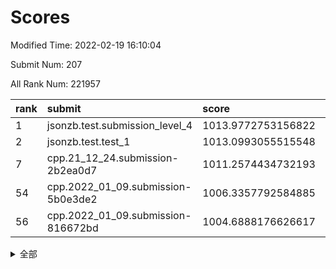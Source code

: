 # Scores

Modified Time: 2022-02-19 16:10:04

Submit Num: 207

All Rank Num: 221957

| rank |               submit               |       score        |       sigma        | pk_num |
| :--- | :--------------------------------- | :----------------- | :----------------- | :----- |
| 1    | jsonzb.test.submission_level_4     | 1013.9772753156822 | 0.8346884008897567 | 4288   |
| 2    | jsonzb.test.test_1                 | 1013.0993055515548 | 0.8319729218444335 | 4287   |
| 7    | cpp.21_12_24.submission-2b2ea0d7   | 1011.2574434732193 | 0.7930483476502598 | 4290   |
| 54   | cpp.2022_01_09.submission-5b0e3de2 | 1006.3357792584885 | 0.7196269740388043 | 4287   |
| 56   | cpp.2022_01_09.submission-816672bd | 1004.6888176626617 | 0.710671746809929  | 4288   |


<details>
<summary>全部</summary>

| rank |                 submit                 |       score        |       sigma        | pk_num |
| :--- | :------------------------------------- | :----------------- | :----------------- | :----- |
| 1    | jsonzb.test.submission_level_4         | 1013.9772753156822 | 0.8346884008897567 | 4288   |
| 2    | jsonzb.test.test_1                     | 1013.0993055515548 | 0.8319729218444335 | 4287   |
| 3    | gobigger.level_3.submission_level_3_4  | 1012.4494796853086 | 0.7745995840317486 | 4288   |
| 4    | gobigger.level_3.submission_level_3_48 | 1012.1749803070719 | 0.7734336875856902 | 4282   |
| 5    | gobigger.level_3.submission_level_3_32 | 1012.1494627794394 | 0.7731071917703279 | 4290   |
| 6    | gobigger.level_3.submission_level_3_2  | 1012.0989580386182 | 0.8001374351702063 | 4288   |
| 7    | cpp.21_12_24.submission-2b2ea0d7       | 1011.2574434732193 | 0.7930483476502598 | 4290   |
| 8    | gobigger.level_3.submission_level_3_22 | 1011.2100129992153 | 0.7602316428368169 | 4293   |
| 9    | gobigger.level_3.submission_level_3_25 | 1010.9509221466031 | 0.7768080982166533 | 4286   |
| 10   | gobigger.level_3.submission_level_3_34 | 1010.7249053379331 | 0.761843709975724  | 4291   |
| 11   | gobigger.level_3.submission_level_3_7  | 1010.6770074431032 | 0.775611028270961  | 4291   |
| 12   | gobigger.level_3.submission_level_3_27 | 1010.6257707392284 | 0.7690277267134519 | 4291   |
| 13   | gobigger.level_3.submission_level_3_0  | 1010.6166940839443 | 0.7550599000136307 | 4290   |
| 14   | gobigger.level_3.submission_level_3_5  | 1010.5690797994386 | 0.7736970414881301 | 4292   |
| 15   | gobigger.level_3.submission_level_3_8  | 1010.5673524620324 | 0.7686979482689765 | 4290   |
| 16   | gobigger.level_3.submission_level_3_10 | 1010.5008868149764 | 0.7607311997269112 | 4286   |
| 17   | gobigger.level_3.submission_level_3_12 | 1010.4842692324711 | 0.7548295062000013 | 4290   |
| 18   | gobigger.level_3.submission_level_3_35 | 1010.4791062227529 | 0.7800650867962281 | 4291   |
| 19   | gobigger.level_3.submission_level_3_44 | 1010.4227757184714 | 0.7740413678640201 | 4292   |
| 20   | gobigger.level_3.submission_level_3_1  | 1010.4180699289301 | 0.7688132281920919 | 4290   |
| 21   | gobigger.level_3.submission_level_3_39 | 1010.3700247268148 | 0.7656937986429107 | 4290   |
| 22   | gobigger.level_3.submission_level_3_19 | 1010.3631812666248 | 0.7653537259833675 | 4293   |
| 23   | gobigger.level_3.submission_level_3_37 | 1010.3022581062074 | 0.7530013654215543 | 4291   |
| 24   | gobigger.level_3.submission_level_3_36 | 1010.2908641426604 | 0.7379348188393934 | 4289   |
| 25   | gobigger.level_3.submission_level_3_33 | 1010.2076761663175 | 0.756214192473643  | 4286   |
| 26   | gobigger.level_3.submission_level_3_40 | 1010.1787459419295 | 0.760395174723662  | 4288   |
| 27   | gobigger.level_3.submission_level_3_9  | 1010.0324447635699 | 0.7622528714659539 | 4290   |
| 28   | gobigger.level_3.submission_level_3_28 | 1010.0217824515768 | 0.7673862599150779 | 4290   |
| 29   | gobigger.level_3.submission_level_3_18 | 1010.0194627955589 | 0.7663565009747844 | 4289   |
| 30   | gobigger.level_3.submission_level_3_31 | 1009.9312290941575 | 0.7748884773465269 | 4291   |
| 31   | gobigger.level_3.submission_level_3_38 | 1009.9206649453578 | 0.7513801701595464 | 4283   |
| 32   | gobigger.level_3.submission_level_3_11 | 1009.9120579728459 | 0.7423022782980445 | 4285   |
| 33   | gobigger.level_3.submission_level_3_14 | 1009.7978372281237 | 0.7611205083457245 | 4294   |
| 34   | gobigger.level_3.submission_level_3_15 | 1009.7527375729525 | 0.7626352815638523 | 4290   |
| 35   | gobigger.level_3.submission_level_3_46 | 1009.6856066848009 | 0.7627302312817925 | 4287   |
| 36   | gobigger.level_3.submission_level_3_17 | 1009.6638365921822 | 0.7382831342766873 | 4281   |
| 37   | gobigger.level_3.submission_level_3_42 | 1009.6120642239835 | 0.7528533858542424 | 4291   |
| 38   | gobigger.level_3.submission_level_3_21 | 1009.5903861104758 | 0.7644837475480949 | 4289   |
| 39   | gobigger.level_3.submission_level_3_47 | 1009.5292091704587 | 0.7611812185434995 | 4288   |
| 40   | gobigger.level_3.submission_level_3_23 | 1009.4730628426639 | 0.7434177595351259 | 4288   |
| 41   | gobigger.level_3.submission_level_3_49 | 1009.3567226586267 | 0.7570025138920609 | 4286   |
| 42   | gobigger.level_3.submission_level_3_30 | 1009.2885778423819 | 0.7720880626551467 | 4293   |
| 43   | gobigger.level_3.submission_level_3_29 | 1009.2245415394599 | 0.7316820390288572 | 4292   |
| 44   | gobigger.level_3.submission_level_3_13 | 1009.181145732922  | 0.7501011920387597 | 4288   |
| 45   | gobigger.level_3.submission_level_3_16 | 1009.0922245388293 | 0.7670017260169247 | 4285   |
| 46   | gobigger.level_3.submission_level_3_43 | 1009.0335116519611 | 0.75184439843739   | 4288   |
| 47   | gobigger.level_3.submission_level_3_45 | 1008.9504360633812 | 0.7460221473845322 | 4287   |
| 48   | gobigger.level_3.submission_level_3_3  | 1008.933610774601  | 0.7586441669474336 | 4285   |
| 49   | gobigger.level_3.submission_level_3_24 | 1008.8474676791255 | 0.7754638207240061 | 4284   |
| 50   | gobigger.level_3.submission_level_3_26 | 1008.7629410331599 | 0.7521200131183948 | 4289   |
| 51   | gobigger.level_3.submission_level_3_6  | 1008.6630107037678 | 0.7448027878405052 | 4289   |
| 52   | gobigger.level_3.submission_level_3_20 | 1008.6249162908322 | 0.728725505044787  | 4285   |
| 53   | gobigger.level_3.submission_level_3_41 | 1008.4284299701205 | 0.7640801327535472 | 4290   |
| 54   | cpp.2022_01_09.submission-5b0e3de2     | 1006.3357792584885 | 0.7196269740388043 | 4287   |
| 55   | gobigger.level_1.submission_level_1_7  | 1004.7869987359663 | 0.7231558850800397 | 4288   |
| 56   | cpp.2022_01_09.submission-816672bd     | 1004.6888176626617 | 0.710671746809929  | 4288   |
| 57   | gobigger.level_1.submission_level_1_24 | 1004.5332836062364 | 0.7258910753413726 | 4291   |
| 58   | gobigger.level_1.submission_level_1_15 | 1004.5146408181697 | 0.7161620392487733 | 4286   |
| 59   | gobigger.level_1.submission_level_1_40 | 1004.3234222184615 | 0.7196628216143951 | 4293   |
| 60   | gobigger.level_1.submission_level_1_36 | 1004.2947006685796 | 0.7206573778601713 | 4287   |
| 61   | gobigger.level_1.submission_level_1_34 | 1004.1756221772803 | 0.7222559112671375 | 4291   |
| 62   | gobigger.level_1.submission_level_1_23 | 1004.1666963674336 | 0.7225615958051633 | 4288   |
| 63   | gobigger.level_1.submission_level_1_21 | 1004.1333513564225 | 0.7182952689309429 | 4291   |
| 64   | gobigger.level_1.submission_level_1_8  | 1004.1301424966668 | 0.706683776623751  | 4288   |
| 65   | gobigger.level_1.submission_level_1_29 | 1004.1123483805577 | 0.7255965820926993 | 4288   |
| 66   | gobigger.level_1.submission_level_1_28 | 1004.0721060249562 | 0.7115212852357575 | 4292   |
| 67   | gobigger.level_1.submission_level_1_45 | 1003.9401321419621 | 0.7212005640730593 | 4290   |
| 68   | gobigger.level_1.submission_level_1_47 | 1003.9056011021991 | 0.7166740244142998 | 4294   |
| 69   | gobigger.level_1.submission_level_1_33 | 1003.8740840865958 | 0.7124001481180705 | 4285   |
| 70   | gobigger.level_1.submission_level_1_44 | 1003.8427776691209 | 0.7250965018260034 | 4289   |
| 71   | gobigger.level_1.submission_level_1_18 | 1003.7171268265021 | 0.7112846009106816 | 4289   |
| 72   | gobigger.level_1.submission_level_1_17 | 1003.6755296136963 | 0.7211276425495923 | 4291   |
| 73   | gobigger.level_1.submission_level_1_22 | 1003.630463219119  | 0.7260018669743851 | 4291   |
| 74   | gobigger.level_1.submission_level_1_0  | 1003.6098370754444 | 0.7209814409305273 | 4288   |
| 75   | gobigger.level_1.submission_level_1_48 | 1003.539822924929  | 0.7195760225529617 | 4289   |
| 76   | gobigger.level_1.submission_level_1_25 | 1003.5354121935864 | 0.7169927233322106 | 4293   |
| 77   | gobigger.level_1.submission_level_1_42 | 1003.3587299093123 | 0.7159648461092856 | 4291   |
| 78   | gobigger.level_1.submission_level_1_13 | 1003.3308127630378 | 0.7162082536979794 | 4290   |
| 79   | gobigger.level_1.submission_level_1_37 | 1003.3280909351344 | 0.7071708381151594 | 4288   |
| 80   | gobigger.level_1.submission_level_1_31 | 1003.2583857715234 | 0.7208945970800947 | 4293   |
| 81   | gobigger.level_1.submission_level_1_3  | 1003.248371074487  | 0.7133850518192733 | 4292   |
| 82   | gobigger.level_1.submission_level_1_20 | 1003.2094177399937 | 0.7169212874465122 | 4292   |
| 83   | gobigger.level_1.submission_level_1_43 | 1003.0470610935948 | 0.7110554647752759 | 4281   |
| 84   | gobigger.level_1.submission_level_1_5  | 1003.0079760122645 | 0.7206619830089138 | 4290   |
| 85   | gobigger.level_1.submission_level_1_49 | 1002.9653594377244 | 0.7033994867802009 | 4288   |
| 86   | gobigger.level_1.submission_level_1_35 | 1002.9462912991695 | 0.7110128563880025 | 4285   |
| 87   | gobigger.level_1.submission_level_1_38 | 1002.8605072113838 | 0.7090426219732711 | 4285   |
| 88   | gobigger.level_1.submission_level_1_30 | 1002.7631495399359 | 0.7161825138620113 | 4296   |
| 89   | gobigger.level_1.submission_level_1_41 | 1002.7348839254079 | 0.7058940462623339 | 4289   |
| 90   | gobigger.level_1.submission_level_1_39 | 1002.7203709626037 | 0.7084852464959269 | 4286   |
| 91   | gobigger.level_1.submission_level_1_11 | 1002.7137004949903 | 0.726900812951863  | 4289   |
| 92   | gobigger.level_1.submission_level_1_10 | 1002.6867276294464 | 0.7114558542368181 | 4285   |
| 93   | gobigger.level_1.submission_level_1_16 | 1002.5763754391072 | 0.7115795179624097 | 4290   |
| 94   | gobigger.level_1.submission_level_1_12 | 1002.5760608514653 | 0.7155796428490149 | 4292   |
| 95   | gobigger.level_1.submission_level_1_1  | 1002.555264210399  | 0.7205104731556454 | 4285   |
| 96   | gobigger.level_1.submission_level_1_9  | 1002.3482357083052 | 0.7208050000724284 | 4289   |
| 97   | gobigger.level_1.submission_level_1_2  | 1002.3289577789361 | 0.7173007136745858 | 4288   |
| 98   | gobigger.level_1.submission_level_1_14 | 1002.2912261499671 | 0.7283098254237501 | 4286   |
| 99   | gobigger.level_1.submission_level_1_26 | 1002.28474400336   | 0.7088794796049924 | 4288   |
| 100  | gobigger.level_1.submission_level_1_32 | 1002.2843346439807 | 0.7077081789004125 | 4290   |
| 101  | gobigger.level_1.submission_level_1_19 | 1002.0239252091342 | 0.7138946993251477 | 4288   |
| 102  | gobigger.level_1.submission_level_1_46 | 1002.0020408968275 | 0.704717781705335  | 4291   |
| 103  | gobigger.level_1.submission_level_1_27 | 1001.9990374791216 | 0.7111430628151683 | 4288   |
| 104  | gobigger.level_1.submission_level_1_6  | 1001.8352839410139 | 0.7161318622211464 | 4289   |
| 105  | gobigger.level_1.submission_level_1_4  | 1001.7359978035267 | 0.7118995991318795 | 4287   |
| 106  | gobigger.random.submission_random_41   | 997.8482262569997  | 0.7147258726263651 | 4283   |
| 107  | gobigger.random.submission_random_42   | 997.3064295373101  | 0.7091907521153622 | 4289   |
| 108  | gobigger.random.submission_random_40   | 997.2422207296732  | 0.7042667213585062 | 4294   |
| 109  | gobigger.random.submission_random_37   | 997.2420801092878  | 0.7130647499326968 | 4288   |
| 110  | gobigger.random.submission_random_48   | 997.0725839417445  | 0.709278466526967  | 4288   |
| 111  | gobigger.random.submission_random_34   | 997.0362253034167  | 0.7195776259547846 | 4287   |
| 112  | gobigger.random.submission_random_10   | 996.8908946908751  | 0.710658237844739  | 4286   |
| 113  | gobigger.random.submission_random_28   | 996.8854035131264  | 0.7180621154267658 | 4289   |
| 114  | gobigger.random.submission_random_2    | 996.8659118813031  | 0.7225137810268651 | 4292   |
| 115  | gobigger.random.submission_random_21   | 996.8082664138768  | 0.6941755192370059 | 4287   |
| 116  | gobigger.random.submission_random_44   | 996.7941338750951  | 0.706738914973924  | 4295   |
| 117  | gobigger.random.submission_random_17   | 996.7309300878447  | 0.7003437981705969 | 4289   |
| 118  | gobigger.random.submission_random_6    | 996.6557985037323  | 0.7146337216537416 | 4285   |
| 119  | gobigger.random.submission_random_38   | 996.6451673910493  | 0.6945250593515339 | 4288   |
| 120  | gobigger.random.submission_random_47   | 996.5897061367565  | 0.7059555265290097 | 4282   |
| 121  | gobigger.random.submission_random_23   | 996.50993104773    | 0.6949965341697683 | 4284   |
| 122  | gobigger.random.submission_random_49   | 996.5003963490752  | 0.7067524215802078 | 4291   |
| 123  | gobigger.random.submission_random_36   | 996.4410255125944  | 0.7183839206511055 | 4282   |
| 124  | gobigger.random.submission_random_7    | 996.4093159399176  | 0.7072798452077335 | 4283   |
| 125  | gobigger.random.submission_random_5    | 996.3845373596189  | 0.7149694680488964 | 4290   |
| 126  | gobigger.random.submission_random_14   | 996.3048261695044  | 0.6969699176583974 | 4284   |
| 127  | gobigger.random.submission_random_35   | 996.1144123521339  | 0.700719495382381  | 4296   |
| 128  | gobigger.random.submission_random_33   | 996.0695044557498  | 0.718354171151842  | 4290   |
| 129  | gobigger.random.submission_random_46   | 995.9735858701828  | 0.7172503207917449 | 4288   |
| 130  | gobigger.random.submission_random_12   | 995.94722960878    | 0.7099319584773632 | 4290   |
| 131  | gobigger.random.submission_random_3    | 995.9470964153835  | 0.7183621916054803 | 4290   |
| 132  | gobigger.random.submission_random_25   | 995.8499939585395  | 0.7092570057256193 | 4290   |
| 133  | gobigger.random.submission_random_16   | 995.6880497535585  | 0.7183950401231599 | 4288   |
| 134  | gobigger.random.submission_random_24   | 995.6071730610834  | 0.7136397017914375 | 4288   |
| 135  | gobigger.random.submission_random_4    | 995.4894570922696  | 0.7225517578799662 | 4287   |
| 136  | gobigger.random.submission_random_15   | 995.4815149949907  | 0.7071359573939471 | 4290   |
| 137  | gobigger.random.submission_random_31   | 995.4563246489894  | 0.7056891538342239 | 4288   |
| 138  | gobigger.random.submission_random_20   | 995.4287966613783  | 0.7493055560291618 | 4294   |
| 139  | gobigger.random.submission_random_19   | 995.4180281394349  | 0.7187993274282536 | 4294   |
| 140  | gobigger.random.submission_random_22   | 995.341606445077   | 0.7032839894777073 | 4291   |
| 141  | gobigger.random.submission_random_13   | 995.3195008965928  | 0.7159381520098803 | 4296   |
| 142  | gobigger.random.submission_random_18   | 995.2974291029833  | 0.7105105287475818 | 4289   |
| 143  | gobigger.random.submission_random_30   | 995.2303638737714  | 0.7292567764104406 | 4289   |
| 144  | gobigger.random.submission_random_39   | 995.2116351024755  | 0.7334100478325413 | 4290   |
| 145  | gobigger.random.submission_random_9    | 995.1936975063783  | 0.7119450398227899 | 4290   |
| 146  | gobigger.random.submission_random_27   | 995.1829111292576  | 0.7252370828353569 | 4288   |
| 147  | gobigger.random.submission_random_0    | 994.9618584906211  | 0.7144840898217295 | 4288   |
| 148  | gobigger.random.submission_random_26   | 994.8019529610563  | 0.7205087846157896 | 4285   |
| 149  | gobigger.random.submission_random_29   | 994.723313952858   | 0.7159672473736975 | 4289   |
| 150  | gobigger.random.submission_random_43   | 994.6833532644408  | 0.7105294400740506 | 4288   |
| 151  | gobigger.random.submission_random_8    | 994.6571415802123  | 0.7191559228142476 | 4293   |
| 152  | gobigger.random.submission_random_11   | 994.5325630067861  | 0.727086327111237  | 4288   |
| 153  | gobigger.random.submission_random_45   | 994.4054452096265  | 0.7176867226521069 | 4291   |
| 154  | gobigger.random.submission_random_1    | 994.3560730168538  | 0.71055051680078   | 4289   |
| 155  | gobigger.level_2.submission_level_2_24 | 994.2303943397824  | 0.7330812535845713 | 4291   |
| 156  | gobigger.level_2.submission_level_2_27 | 994.1019855027182  | 0.7199569563957029 | 4293   |
| 157  | gobigger.random.submission_random_32   | 994.0797862674663  | 0.714685496233037  | 4290   |
| 158  | gobigger.level_2.submission_level_2_37 | 994.0531118762268  | 0.7453729007890749 | 4290   |
| 159  | gobigger.level_2.submission_level_2_17 | 993.970021851745   | 0.7318006338814609 | 4290   |
| 160  | gobigger.level_2.submission_level_2_40 | 993.6405941835709  | 0.7199323737454657 | 4294   |
| 161  | gobigger.level_2.submission_level_2_10 | 993.0431264994075  | 0.7480932159739864 | 4290   |
| 162  | gobigger.level_2.submission_level_2_39 | 992.9366826098614  | 0.7551537578994236 | 4288   |
| 163  | gobigger.level_2.submission_level_2_30 | 992.935507579242   | 0.7452185962744948 | 4286   |
| 164  | gobigger.level_2.submission_level_2_29 | 992.8474403380686  | 0.7422321343613488 | 4291   |
| 165  | gobigger.level_2.submission_level_2_2  | 992.7244099520432  | 0.7387849906034928 | 4292   |
| 166  | gobigger.level_2.submission_level_2_11 | 992.7159969882439  | 0.7208702534077226 | 4293   |
| 167  | gobigger.level_2.submission_level_2_38 | 992.6565048671778  | 0.7401683884043382 | 4289   |
| 168  | gobigger.level_2.submission_level_2_6  | 992.6236345646286  | 0.7383727829000426 | 4289   |
| 169  | gobigger.level_2.submission_level_2_20 | 992.5989821018005  | 0.751215538162316  | 4289   |
| 170  | gobigger.level_2.submission_level_2_23 | 992.5736463286172  | 0.7294015145024969 | 4292   |
| 171  | gobigger.level_2.submission_level_2_22 | 992.5637247500558  | 0.7590747891776342 | 4296   |
| 172  | gobigger.level_2.submission_level_2_8  | 992.5623848434876  | 0.765201597366101  | 4287   |
| 173  | gobigger.level_2.submission_level_2_33 | 992.5573482625707  | 0.7480491222891678 | 4288   |
| 174  | gobigger.level_2.submission_level_2_34 | 992.5493355012234  | 0.7531233757738072 | 4290   |
| 175  | gobigger.level_2.submission_level_2_41 | 992.4760006098123  | 0.7417573007118586 | 4292   |
| 176  | gobigger.level_2.submission_level_2_13 | 992.4198898717743  | 0.7365236273597294 | 4287   |
| 177  | gobigger.level_2.submission_level_2_9  | 992.4092941534066  | 0.7493155183110443 | 4290   |
| 178  | gobigger.level_2.submission_level_2_0  | 992.3714180615794  | 0.7253827475447419 | 4286   |
| 179  | gobigger.level_2.submission_level_2_7  | 992.3082846549914  | 0.7502315027543601 | 4286   |
| 180  | gobigger.level_2.submission_level_2_49 | 992.1935724090075  | 0.7387473177372743 | 4288   |
| 181  | gobigger.level_2.submission_level_2_15 | 992.145162375203   | 0.7465889572455725 | 4293   |
| 182  | gobigger.level_2.submission_level_2_28 | 992.112933247283   | 0.7380200716829758 | 4290   |
| 183  | gobigger.level_2.submission_level_2_31 | 991.990437575587   | 0.7365504657006298 | 4289   |
| 184  | gobigger.level_2.submission_level_2_42 | 991.8112079786968  | 0.7455259600835014 | 4284   |
| 185  | gobigger.level_2.submission_level_2_32 | 991.7404869911458  | 0.7384663067977806 | 4291   |
| 186  | gobigger.level_2.submission_level_2_47 | 991.739273251617   | 0.7552100244834716 | 4290   |
| 187  | gobigger.level_2.submission_level_2_4  | 991.7324130613591  | 0.7357764838814815 | 4287   |
| 188  | gobigger.level_2.submission_level_2_16 | 991.6574383910626  | 0.7490543057870301 | 4288   |
| 189  | gobigger.level_2.submission_level_2_26 | 991.6212958283958  | 0.7649617161561295 | 4291   |
| 190  | gobigger.level_2.submission_level_2_43 | 991.5909394475872  | 0.760616792542132  | 4289   |
| 191  | gobigger.level_2.submission_level_2_46 | 991.4423297571972  | 0.7531267312010197 | 4292   |
| 192  | gobigger.level_2.submission_level_2_25 | 991.2996305128821  | 0.7500608806946687 | 4289   |
| 193  | gobigger.level_2.submission_level_2_5  | 991.291512207474   | 0.7529026866382675 | 4294   |
| 194  | gobigger.level_2.submission_level_2_36 | 991.246218805867   | 0.7560095129385793 | 4288   |
| 195  | gobigger.level_2.submission_level_2_12 | 991.239719994144   | 0.7649916386825225 | 4294   |
| 196  | gobigger.level_2.submission_level_2_1  | 991.0606006644321  | 0.7471522867834893 | 4287   |
| 197  | gobigger.level_2.submission_level_2_21 | 990.9871168632715  | 0.7457280981321868 | 4290   |
| 198  | gobigger.level_2.submission_level_2_18 | 990.7481368017715  | 0.7654788966153765 | 4293   |
| 199  | gobigger.level_2.submission_level_2_45 | 990.6898232761853  | 0.764694034008539  | 4291   |
| 200  | gobigger.level_2.submission_level_2_35 | 990.6742686126137  | 0.7685552496604237 | 4287   |
| 201  | gobigger.level_2.submission_level_2_48 | 990.596983295222   | 0.7734924737797392 | 4286   |
| 202  | gobigger.level_2.submission_level_2_44 | 990.4819598216062  | 0.7567100437836471 | 4291   |
| 203  | gobigger.level_2.submission_level_2_19 | 990.4593059104736  | 0.7399910266959263 | 4288   |
| 204  | gobigger.level_2.submission_level_2_3  | 990.3745915386505  | 0.7759989732962295 | 4291   |
| 205  | gobigger.level_2.submission_level_2_14 | 989.6630078982374  | 0.7458596420440217 | 4287   |
| 206  | gobigger.none.submission_none_1        | 978.9025730244409  | 1.2231594548270923 | 4286   |
| 207  | gobigger.none.submission_none_0        | 977.2529264445542  | 1.3458753340865817 | 4287   |

</details>